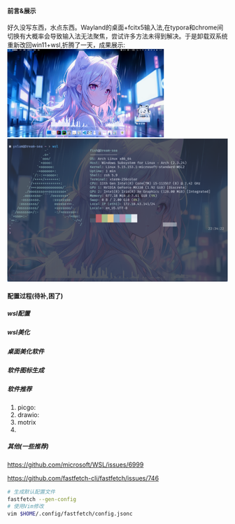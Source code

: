 #### 前言&展示

好久没写东西，水点东西。Wayland的桌面+fcitx5输入法,在typora和chrome间切换有大概率会导致输入法无法聚焦，尝试许多方法未得到解决。于是卸载双系统重新改回win11+wsl,折腾了一天，成果展示:<br><img src="https://raw.githubusercontent.com/dreamfishyx/pictures/main/pic/20241007220814.png" style="zoom: 35%;" /><br><img src="https://raw.githubusercontent.com/dreamfishyx/pictures/main/pic/20241007223458.png" style="zoom: 50%;" />





#### 配置过程(待补,困了)

##### wsl配置







##### wsl美化







##### 桌面美化软件







##### 软件图标生成







##### 软件推荐

1. picgo:
2. drawio:
3. motrix
4. 





##### 其他(一些推荐)



https://github.com/microsoft/WSL/issues/6999

https://github.com/fastfetch-cli/fastfetch/issues/746

```bash
# 生成默认配置文件
fastfetch --gen-config
# 使用Vim修改
vim $HOME/.config/fastfetch/config.jsonc
```

